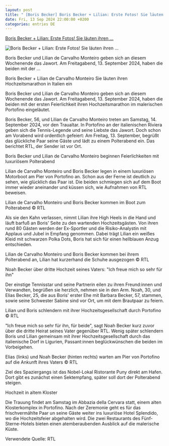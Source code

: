 ```yaml
---
layout: post
title: " [Boris Becker] Boris Becker + Lilian: Erste Fotos! Sie läuten ihren ..."
date: Fri, 13 Sep 2024 22:00:00 +0200
categories: entries DE
---
```

[Boris Becker + Lilian: Erste Fotos! Sie läuten ihren ...](https://www.gala.de/stars/news/boris-becker---lilian--erste-fotos--sie-laeuten-ihren-hochzeitsmarathon-ein-24182672.html)

![Boris Becker + Lilian: Erste Fotos! Sie läuten ihren ...](https://image.gala.de/24182678/t/kO/v4/w1440/r1.7778/-/boris-becker-screenie.jpg)

Boris Becker und Lilian de Carvalho Monteiro geben sich an diesem Wochenende das Jawort. Am Freitagabend, 13. September 2024, haben die beiden mit der ...

Boris Becker + Lilian de Carvalho Monteiro Sie läuten ihren Hochzeitsmarathon in Italien ein

Boris Becker und Lilian de Carvalho Monteiro geben sich an diesem Wochenende das Jawort. Am Freitagabend, 13. September 2024, haben die beiden mit der ersten Feierlichkeit ihren Hochzeitsmarathon im malerischen Portofino eingeläutet.

Boris Becker, 56, und Lilian de Carvalho Monteiro treten am Samstag, 14. September 2024, vor den Traualtar. In Portofino an der italienischen Riviera geben sich die Tennis-Legende und seine Liebste das Jawort. Doch schon am Vorabend wird ordentlich gefeiert: Am Freitag, 13. September, begrüßt das glückliche Paar seine Gäste und lädt zu einem Polterabend ein. Das berichtet RTL, der Sender ist vor Ort.

Boris Becker und Lilian de Carvalho Monteiro beginnen Feierlichkeiten mit luxuriösem Polterabend

Lilian de Carvalho Monteiro und Boris Becker legen in einem luxuriösen Motorboot am Pier von Portofino an. Schon aus der Ferne ist deutlich zu sehen, wie glücklich das Paar ist. Die beiden schmiegen sich auf dem Boot immer wieder aneinander und küssen sich, wie Aufnahmen von RTL beweisen.

Lilian de Carvalho Monteiro und Boris Becker kommen im Boot zum Polterabend © RTL

Als sie den Kahn verlassen, nimmt Lilian ihre High Heels in die Hand und läuft barfuß an Boris' Seite zu den wartenden Hochzeitsgästen. Von ihren rund 80 Gästen werden der Ex-Sportler und die Risiko-Analystin mit Applaus und Jubel in Empfang genommen. Dabei trägt Lilian ein weißes Kleid mit schwarzen Polka Dots, Boris hat sich für einen hellblauen Anzug entschieden.

Lilian de Carvalho Monteiro und Boris Becker kommen bei ihrem Polterabend an, Lilian hat kurzerhand die Schuhe ausgezogen © RTL

Noah Becker über dritte Hochzeit seines Vaters: "Ich freue mich so sehr für ihn"

Der einstige Tennisstar und seine Partnerin eilen zu ihren Freund:innen und Verwandten, begrüßen sie herzlich, nehmen sie in den Arm. Noah, 30, und Elias Becker, 25, die aus Boris' erster Ehe mit Barbara Becker, 57, stammen, sowie seine Schwester Sabine sind vor Ort, um mit dem Brautpaar zu feiern.

Lilian und Boris schlendern mit ihrer Hochzeitsgesellschaft durch Portofino © RTL

"Ich freue mich so sehr für ihn, für beide", sagt Noah Becker kurz zuvor über die dritte Heirat seines Vater gegenüber RTL. Wenig später schlendern Boris und Lilian gemeinsam mit ihrer Hochzeitsgesellschaft durch das italienische Dorf in Ligurien, Passant:innen beglückwünschen die beiden im Vorbeigehen.

Elias (links) und Noah Becker (hinten rechts) warten am Pier von Portofino auf die Ankunft ihres Vaters © RTL

Ziel des Spaziergangs ist das Nobel-Lokal Ristorante Puny direkt am Hafen. Dort gibt es zunächst einen Sektempfang, später soll dort der Polterabend steigen.

Hochzeit in altem Kloster

Die Trauung findet am Samstag im Abbazia della Cervara statt, einem alten Klosterkomplex in Portofino. Nach der Zeremonie geht es für das frischvermählte Paar un seine Gäste weiter ins luxuriöse Hotel Splendido, wo die Hochzeitsfeier abgehalten wird. Die zwei Restaurants des Fünf-Sterne-Hotels bieten einen atemberaubenden Ausblick auf die malerische Küste.

Verwendete Quelle: RTL

